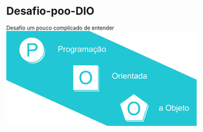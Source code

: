 # Desafio-poo-DIO

Desafio um pouco complicado de entender 
![Alt text](/c3b454a4-1334-4144-9a43-e2fa8755cf95.png)
